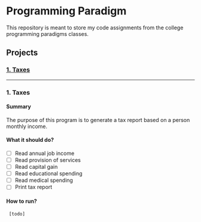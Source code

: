 # Programming Paradigm

This repository is meant to store my code assignments from the college programming paradigms classes.

## Projects

### [1. Taxes](#1-taxes-1)

---

### 1. Taxes

#### Summary

The purpose of this program is to generate a tax report based on a person monthly income.

#### What it should do?

- [ ] Read annual job income
- [ ] Read provision of services
- [ ] Read capital gain
- [ ] Read educational spending
- [ ] Read medical spending
- [ ] Print tax report

#### How to run?
     [todo]

